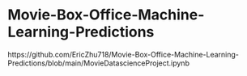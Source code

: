 # Movie-Box-Office-Machine-Learning-Predictions
<html>
https://github.com/EricZhu718/Movie-Box-Office-Machine-Learning-Predictions/blob/main/MovieDatascienceProject.ipynb
</html>

